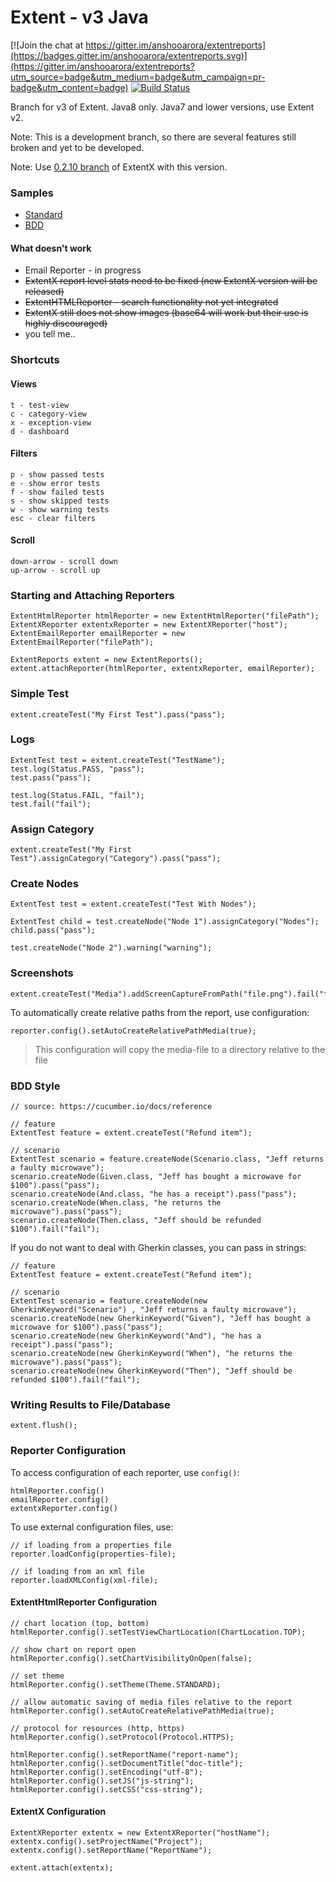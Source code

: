 # Extent - v3 Java

[![Join the chat at https://gitter.im/anshooarora/extentreports](https://badges.gitter.im/anshooarora/extentreports.svg)](https://gitter.im/anshooarora/extentreports?utm_source=badge&utm_medium=badge&utm_campaign=pr-badge&utm_content=badge)
[![Build Status](https://travis-ci.org/anshooarora/extentreports-java.svg?branch=3.0.0-dev)](https://travis-ci.org/anshooarora/extentreports-java)

Branch for v3 of Extent. Java8 only. Java7 and lower versions, use Extent v2. 

Note: This is a development branch, so there are several features still broken and yet to be developed.

Note: Use [0.2.10 branch](https://github.com/anshooarora/extentx/tree/0.2.10-alpha-extent3) of ExtentX with this version.

### Samples

 * <a href='http://relevantcodes.com/Tools/extent-3/Extent.html'>Standard</a>
 * <a href='http://relevantcodes.com/Tools/extent-3/ExtentBDD.html'>BDD</a>

#### What doesn't work

 * Email Reporter - in progress
 * ~~ExtentX report level stats need to be fixed (new ExtentX version will be released)~~
 * ~~ExtentHTMLReporter - search functionality not yet integrated~~
 * ~~ExtentX still does not show images (base64 will work but their use is highly discouraged)~~
 * you tell me..  

### Shortcuts

#### Views

```
t - test-view
c - category-view
x - exception-view
d - dashboard
```

#### Filters

```
p - show passed tests
e - show error tests
f - show failed tests
s - show skipped tests
w - show warning tests
esc - clear filters
```

#### Scroll

```
down-arrow - scroll down
up-arrow - scroll up
```

### Starting and Attaching Reporters

```
ExtentHtmlReporter htmlReporter = new ExtentHtmlReporter("filePath");
ExtentXReporter extentxReporter = new ExtentXReporter("host");
ExtentEmailReporter emailReporter = new ExtentEmailReporter("filePath");

ExtentReports extent = new ExtentReports();
extent.attachReporter(htmlReporter, extentxReporter, emailReporter);
```

### Simple Test

```
extent.createTest("My First Test").pass("pass");
```

### Logs

```
ExtentTest test = extent.createTest("TestName");
test.log(Status.PASS, "pass");
test.pass("pass");

test.log(Status.FAIL, "fail");
test.fail("fail");
```

### Assign Category

```
extent.createTest("My First Test").assignCategory("Category").pass("pass");
```

### Create Nodes

```
ExtentTest test = extent.createTest("Test With Nodes");

ExtentTest child = test.createNode("Node 1").assignCategory("Nodes");
child.pass("pass");

test.createNode("Node 2").warning("warning");
```

### Screenshots

```
extent.createTest("Media").addScreenCaptureFromPath("file.png").fail("fail");
```

To automatically create relative paths from the report, use configuration:

```
reporter.config().setAutoCreateRelativePathMedia(true);
```

> This configuration will copy the media-file to a directory relative to the file

### BDD Style

```
// source: https://cucumber.io/docs/reference

// feature
ExtentTest feature = extent.createTest("Refund item");

// scenario
ExtentTest scenario = feature.createNode(Scenario.class, "Jeff returns a faulty microwave");
scenario.createNode(Given.class, "Jeff has bought a microwave for $100").pass("pass");
scenario.createNode(And.class, "he has a receipt").pass("pass");
scenario.createNode(When.class, "he returns the microwave").pass("pass");
scenario.createNode(Then.class, "Jeff should be refunded $100").fail("fail");
```

If you do not want to deal with Gherkin classes, you can pass in strings:

```
// feature
ExtentTest feature = extent.createTest("Refund item");

// scenario
ExtentTest scenario = feature.createNode(new GherkinKeyword("Scenario") , "Jeff returns a faulty microwave");
scenario.createNode(new GherkinKeyword("Given"), "Jeff has bought a microwave for $100").pass("pass");
scenario.createNode(new GherkinKeyword("And"), "he has a receipt").pass("pass");
scenario.createNode(new GherkinKeyword("When"), "he returns the microwave").pass("pass");
scenario.createNode(new GherkinKeyword("Then"), "Jeff should be refunded $100").fail("fail");
```

### Writing Results to File/Database

```
extent.flush();
```

### Reporter Configuration

To access configuration of each reporter, use `config()`:

```
htmlReporter.config()
emailReporter.config()
extentxReporter.config()
```

To use external configuration files, use:

```
// if loading from a properties file
reporter.loadConfig(properties-file);

// if loading from an xml file
reporter.loadXMLConfig(xml-file);
```

#### ExtentHtmlReporter Configuration

```
// chart location (top, bottom)
htmlReporter.config().setTestViewChartLocation(ChartLocation.TOP);

// show chart on report open
htmlReporter.config().setChartVisibilityOnOpen(false);

// set theme
htmlReporter.config().setTheme(Theme.STANDARD);

// allow automatic saving of media files relative to the report
htmlReporter.config().setAutoCreateRelativePathMedia(true);

// protocol for resources (http, https)
htmlReporter.config().setProtocol(Protocol.HTTPS);

htmlReporter.config().setReportName("report-name");
htmlReporter.config().setDocumentTitle("doc-title");
htmlReporter.config().setEncoding("utf-8");
htmlReporter.config().setJS("js-string");
htmlReporter.config().setCSS("css-string");
```

#### ExtentX Configuration

```
ExtentXReporter extentx = new ExtentXReporter("hostName");
extentx.config().setProjectName("Project");
extentx.config().setReportName("ReportName");

extent.attach(extentx);
```

